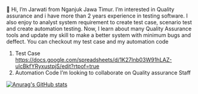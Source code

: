 👋 Hi, I’m Jarwati from Nganjuk Jawa Timur. I’m interested in Quality assurance and i have more than 2 years experience in testing software. I also enjoy to analyst system requirement to create test case, scenario test and create automation testing. Now, I learn about many Quality Assurance tools and update my skill to make a better system with minimum bugs and deffect. You can checkout my test case and my automation code 
1. Test Case https://docs.google.com/spreadsheets/d/1K27lnb03W91hLAZ-ulcBkfYRyxustpjS/edit?rtpof=true
2. Automation Code
I’m looking to collaborate on Quality assurance Staff

[![Anurag's GitHub stats](https://github-readme-stats.vercel.app/api?username=jejerud)](https://github.com/anuraghazra/github-readme-stats)
